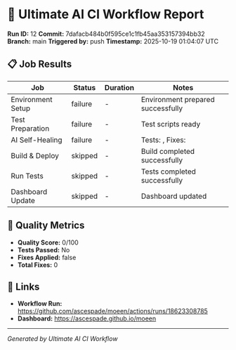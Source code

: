 # 🚀 Ultimate AI CI Workflow Report

**Run ID:** 12
**Commit:** 7dafacb484b0f595ce1c1fb45aa353157394bb32
**Branch:** main
**Triggered by:** push
**Timestamp:** 2025-10-19 01:04:07 UTC

## 📋 Job Results

| Job              | Status  | Duration | Notes                        |
| ---------------- | ------- | -------- | ---------------------------- |
| Environment Setup| failure | -        | Environment prepared successfully |
| Test Preparation | failure | -        | Test scripts ready |
| AI Self-Healing  | failure | -        | Tests: , Fixes:         |
| Build & Deploy   | skipped | -        | Build completed successfully |
| Run Tests        | skipped | -        | Tests completed successfully |
| Dashboard Update | skipped | -        | Dashboard updated            |

## 🎯 Quality Metrics

- **Quality Score:** 0/100
- **Tests Passed:** No
- **Fixes Applied:** false
- **Total Fixes:** 0

## 🔗 Links

- **Workflow Run:** https://github.com/ascespade/moeen/actions/runs/18623308785
- **Dashboard:** https://ascespade.github.io/moeen

---
*Generated by Ultimate AI CI Workflow*
